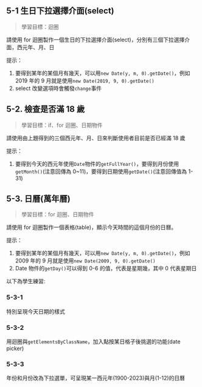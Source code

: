 ## 5-1 生日下拉選擇介面(select)

> 學習目標：迴圈

請使用 for 迴圈製作一個生日的下拉選擇介面(select)，分別有三個下拉選擇介面，西元年、月、日

提示：

1. 要得到某年的某個月有幾天，可以用`new Date(y, m, 0).getDate()`，例如 2019 年的 9 月就是使用`new Date(2019, 9, 0).getDate()`
2. select 改變選項時會觸發`change`事件

## 5-2. 檢查是否滿 18 歲

> 學習目標：if、for 迴圈、日期物件

請使用由上題得到的三個西元年、月、日來判斷使用者目前是否已經滿 18 歲

提示：

1. 要得到今天的西元年使用`Date`物件的`getFullYear()`，要得到月份使用`getMonth()`(注意回傳為 0~11)，要得到日期使用`getDate()`(注意回傳值為 1-31)

## 5-3. 日曆(萬年曆)

> 學習目標：for 迴圈、日期物件

請使用 for 迴圈製作一個表格(table)，顯示今天時間的這個月份的日曆。

提示：

1. 要得到某年的某個月有幾天，可以用`new Date(y, m, 0).getDate()`，例如 2009 年的 9 月就是使用`new Date(2009, 9, 0).getDate()`
2. Date 物件的`getDay()`可以得到 0-6 的值，代表是星期幾，其中 0 代表星期日

以下為學生練習:

### 5-3-1

特別呈現今天日期的樣式

### 5-3-2

用迴圈與`getElementsByClassName`，加入點按某日格子後挑選的功能(date picker)

### 5-3-3

年份和月份改為下拉選單，可呈現某一西元年(1900-2023)與月(1-12)的日曆
